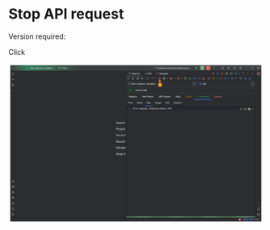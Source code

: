 # Stop API request

Version required: <Badge text="2022.2.2" />

Click <ColorIcon icon="stop" />

![stopApi](/img/2022.2.2/stopApi.png)
